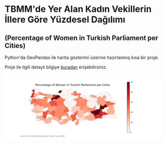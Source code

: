 # TBMM'de Yer Alan Kadın Vekillerin İllere Göre Yüzdesel Dağılımı
## (Percentage of Women in Turkish Parliament per Cities)

Python'da GeoPandas ile harita gösterimi üzerine hazırlanmış kısa bir proje.

Proje ile ilgili detaylı bilgiye <a href='http://yurduseven.net/tbmmdeki-kadin-milletvekillerinin-illere-gore-dagilimi/'>buradan</a> erişebilirsiniz.

<img src='women_in_parliament.png' raw=true/>
